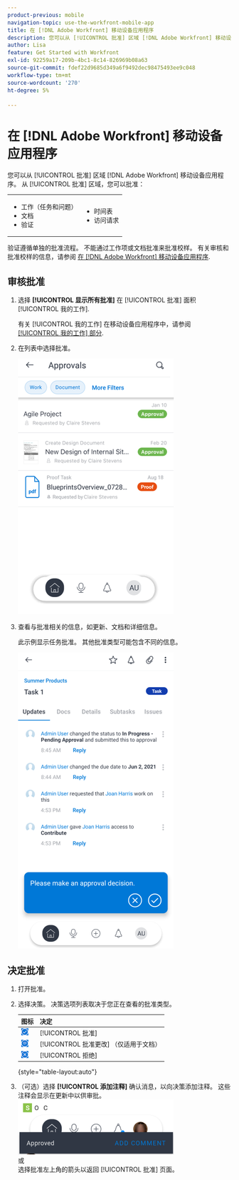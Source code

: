 ```yaml
---
product-previous: mobile
navigation-topic: use-the-workfront-mobile-app
title: 在 [!DNL Adobe Workfront] 移动设备应用程序
description: 您可以从 [!UICONTROL 批准] 区域 [!DNL Adobe Workfront] 移动设备应用程序。
author: Lisa
feature: Get Started with Workfront
exl-id: 92259a17-209b-4bc1-8c14-826969b08a63
source-git-commit: fdef22d9685d349a6f9492dec98475493ee9c048
workflow-type: tm+mt
source-wordcount: '270'
ht-degree: 5%

---
```


# 在 [!DNL Adobe Workfront] 移动设备应用程序

您可以从 [!UICONTROL 批准] 区域 [!DNL Adobe Workfront] 移动设备应用程序。 从 [!UICONTROL 批准] 区域，您可以批准：

<table style="table-layout:auto"> 
 <col> 
 <col> 
 <tbody> 
  <tr> 
   <td> 
    <ul> 
     <li>工作（任务和问题）</li> 
     <li>文档</li> 
     <li>验证 </li> 
    </ul> </td> 
   <td> 
    <ul> 
     <li>时间表</li> 
     <li>访问请求</li> 
    </ul> </td> 
  </tr> 
 </tbody> 
</table>

验证遵循单独的批准流程。 不能通过工作项或文档批准来批准校样。 有关审核和批准校样的信息，请参阅 [在 [!DNL Adobe Workfront] 移动设备应用程序](../../../workfront-basics/mobile-apps/using-the-workfront-mobile-app/work-with-proofs-in-mobile-app.md).

## 审核批准

1. 选择 **[!UICONTROL 显示所有批准]** 在 [!UICONTROL 批准] 面积 [!UICONTROL 我的工作].

   有关 [!UICONTROL 我的工作] 在移动设备应用程序中，请参阅 [[!UICONTROL 我的工作] 部分](../../../workfront-basics/mobile-apps/using-the-workfront-mobile-app/my-work-section-mobile.md).

1. 在列表中选择批准。

   ![移动设备应用程序中的批准列表](assets/mobile-approvals-adobe-350x574.png)

1. 查看与批准相关的信息，如更新、文档和详细信息。

   此示例显示任务批准。 其他批准类型可能包含不同的信息。

   ![任务批准示例](assets/mobile-taskapproval-350x664.png)

## 决定批准

1. 打开批准。
1. 选择决策。 决策选项列表取决于您正在查看的批准类型。

   | 图标 | 决定 |
   |---|---|
   | ![批准任务校样](assets/mobile-approveprooffromtask.png) | [!UICONTROL 批准] |
   | ![批准包含任务更改的校样](assets/mobile-approveproofwithcommentsfromtask.png) | [!UICONTROL 批准更改] （仅适用于文档） |
   | ![拒绝任务校样](assets/mobile-rejectprooffromtask.png) | [!UICONTROL 拒绝] |

   {style=&quot;table-layout:auto&quot;}

1. （可选）选择 **[!UICONTROL 添加注释]** 确认消息，以向决策添加注释。 这些注释会显示在更新中以供审批。\
   ![添加注释](assets/mobile-addcommenttoapproval-350x123.png)\
   或\
   选择批准左上角的箭头以返回 [!UICONTROL 批准] 页面。
